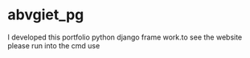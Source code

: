 # abvgiet_pg
I developed this portfolio python django frame work.to see the website please run into the cmd use
